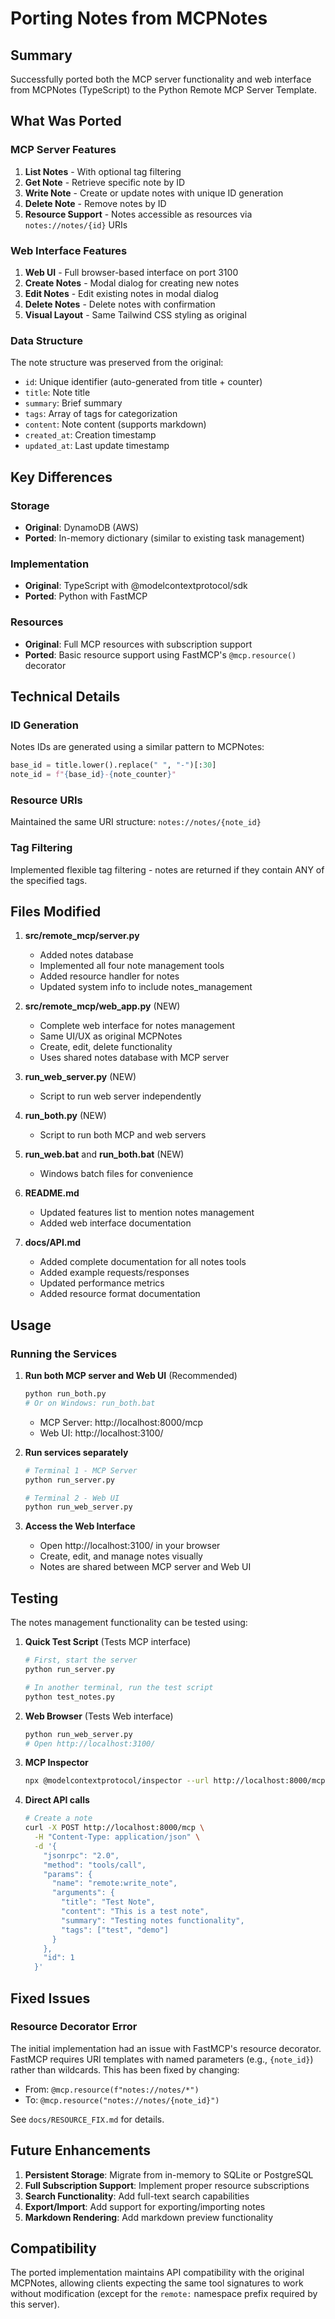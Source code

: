 # Porting Notes from MCPNotes

## Summary

Successfully ported both the MCP server functionality and web interface from MCPNotes (TypeScript) to the Python Remote MCP Server Template.

## What Was Ported

### MCP Server Features
1. **List Notes** - With optional tag filtering
2. **Get Note** - Retrieve specific note by ID
3. **Write Note** - Create or update notes with unique ID generation
4. **Delete Note** - Remove notes by ID
5. **Resource Support** - Notes accessible as resources via `notes://notes/{id}` URIs

### Web Interface Features
1. **Web UI** - Full browser-based interface on port 3100
2. **Create Notes** - Modal dialog for creating new notes
3. **Edit Notes** - Edit existing notes in modal dialog
4. **Delete Notes** - Delete notes with confirmation
5. **Visual Layout** - Same Tailwind CSS styling as original

### Data Structure
The note structure was preserved from the original:
- `id`: Unique identifier (auto-generated from title + counter)
- `title`: Note title
- `summary`: Brief summary
- `tags`: Array of tags for categorization
- `content`: Note content (supports markdown)
- `created_at`: Creation timestamp
- `updated_at`: Last update timestamp

## Key Differences

### Storage
- **Original**: DynamoDB (AWS)
- **Ported**: In-memory dictionary (similar to existing task management)

### Implementation
- **Original**: TypeScript with @modelcontextprotocol/sdk
- **Ported**: Python with FastMCP

### Resources
- **Original**: Full MCP resources with subscription support
- **Ported**: Basic resource support using FastMCP's `@mcp.resource()` decorator

## Technical Details

### ID Generation
Notes IDs are generated using a similar pattern to MCPNotes:
```python
base_id = title.lower().replace(" ", "-")[:30]
note_id = f"{base_id}-{note_counter}"
```

### Resource URIs
Maintained the same URI structure: `notes://notes/{note_id}`

### Tag Filtering
Implemented flexible tag filtering - notes are returned if they contain ANY of the specified tags.

## Files Modified

1. **src/remote_mcp/server.py**
   - Added notes database
   - Implemented all four note management tools
   - Added resource handler for notes
   - Updated system info to include notes_management

2. **src/remote_mcp/web_app.py** (NEW)
   - Complete web interface for notes management
   - Same UI/UX as original MCPNotes
   - Create, edit, delete functionality
   - Uses shared notes database with MCP server

3. **run_web_server.py** (NEW)
   - Script to run web server independently

4. **run_both.py** (NEW)
   - Script to run both MCP and web servers

5. **run_web.bat** and **run_both.bat** (NEW)
   - Windows batch files for convenience

6. **README.md**
   - Updated features list to mention notes management
   - Added web interface documentation

7. **docs/API.md**
   - Added complete documentation for all notes tools
   - Added example requests/responses
   - Updated performance metrics
   - Added resource format documentation

## Usage

### Running the Services

1. **Run both MCP server and Web UI** (Recommended)
   ```bash
   python run_both.py
   # Or on Windows: run_both.bat
   ```
   - MCP Server: http://localhost:8000/mcp
   - Web UI: http://localhost:3100/

2. **Run services separately**
   ```bash
   # Terminal 1 - MCP Server
   python run_server.py
   
   # Terminal 2 - Web UI
   python run_web_server.py
   ```

3. **Access the Web Interface**
   - Open http://localhost:3100/ in your browser
   - Create, edit, and manage notes visually
   - Notes are shared between MCP server and Web UI

## Testing

The notes management functionality can be tested using:

1. **Quick Test Script** (Tests MCP interface)
   ```bash
   # First, start the server
   python run_server.py
   
   # In another terminal, run the test script
   python test_notes.py
   ```

2. **Web Browser** (Tests Web interface)
   ```bash
   python run_web_server.py
   # Open http://localhost:3100/
   ```

3. **MCP Inspector**
   ```bash
   npx @modelcontextprotocol/inspector --url http://localhost:8000/mcp
   ```

3. **Direct API calls**
   ```bash
   # Create a note
   curl -X POST http://localhost:8000/mcp \
     -H "Content-Type: application/json" \
     -d '{
       "jsonrpc": "2.0",
       "method": "tools/call",
       "params": {
         "name": "remote:write_note",
         "arguments": {
           "title": "Test Note",
           "content": "This is a test note",
           "summary": "Testing notes functionality",
           "tags": ["test", "demo"]
         }
       },
       "id": 1
     }'
   ```

## Fixed Issues

### Resource Decorator Error
The initial implementation had an issue with FastMCP's resource decorator. FastMCP requires URI templates with named parameters (e.g., `{note_id}`) rather than wildcards. This has been fixed by changing:
- From: `@mcp.resource(f"notes://notes/*")`
- To: `@mcp.resource("notes://notes/{note_id}")`

See `docs/RESOURCE_FIX.md` for details.

## Future Enhancements

1. **Persistent Storage**: Migrate from in-memory to SQLite or PostgreSQL
2. **Full Subscription Support**: Implement proper resource subscriptions
3. **Search Functionality**: Add full-text search capabilities
4. **Export/Import**: Add support for exporting/importing notes
5. **Markdown Rendering**: Add markdown preview functionality

## Compatibility

The ported implementation maintains API compatibility with the original MCPNotes, allowing clients expecting the same tool signatures to work without modification (except for the `remote:` namespace prefix required by this server).
